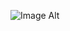 ![Image Alt]([https://cdn.forbes.com.mx/2022/10/ACH0470-640x360.jpg](https://github.com/Guillermofr29/SaludMed-BackEnd/blob/master/BackEnd-SaludMed.png?raw=true))
